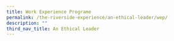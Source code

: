 ```yaml
---
title: Work Experience Programe
permalink: /the-riverside-experience/an-ethical-leader/wep/
description: ""
third_nav_title: An Ethical Leader
---
```

